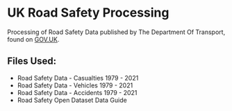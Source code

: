 # UK Road Safety Processing
Processing of Road Safety Data published by The Department Of Transport, found on [GOV.UK](https://www.data.gov.uk/dataset/cb7ae6f0-4be6-4935-9277-47e5ce24a11f/road-safety-data).

## Files Used:
* Road Safety Data - Casualties 1979 - 2021 
* Road Safety Data - Vehicles 1979 - 2021 
* Road Safety Data - Accidents 1979 - 2021
* Road Safety Open Dataset Data Guide

